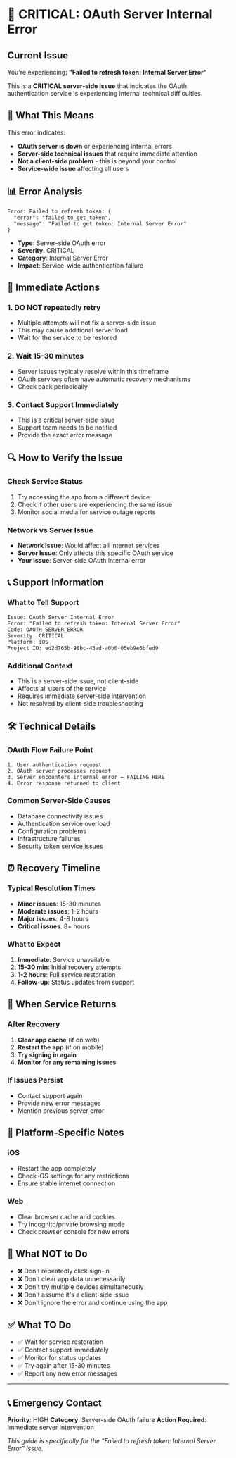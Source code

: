 # 🚨 CRITICAL: OAuth Server Internal Error

## **Current Issue**
You're experiencing: **"Failed to refresh token: Internal Server Error"**

This is a **CRITICAL server-side issue** that indicates the OAuth authentication service is experiencing internal technical difficulties.

## 🚨 **What This Means**

This error indicates:
- **OAuth server is down** or experiencing internal errors
- **Server-side technical issues** that require immediate attention
- **Not a client-side problem** - this is beyond your control
- **Service-wide issue** affecting all users

## 📊 **Error Analysis**

```
Error: Failed to refresh token: {
  "error": "failed_to_get_token",
  "message": "Failed to get token: Internal Server Error"
}
```

- **Type**: Server-side OAuth error
- **Severity**: CRITICAL
- **Category**: Internal Server Error
- **Impact**: Service-wide authentication failure

## 🚀 **Immediate Actions**

### **1. DO NOT repeatedly retry**
- Multiple attempts will not fix a server-side issue
- This may cause additional server load
- Wait for the service to be restored

### **2. Wait 15-30 minutes**
- Server issues typically resolve within this timeframe
- OAuth services often have automatic recovery mechanisms
- Check back periodically

### **3. Contact Support Immediately**
- This is a critical server-side issue
- Support team needs to be notified
- Provide the exact error message

## 🔍 **How to Verify the Issue**

### **Check Service Status**
1. Try accessing the app from a different device
2. Check if other users are experiencing the same issue
3. Monitor social media for service outage reports

### **Network vs Server Issue**
- **Network Issue**: Would affect all internet services
- **Server Issue**: Only affects this specific OAuth service
- **Your Issue**: Server-side OAuth internal error

## 📞 **Support Information**

### **What to Tell Support**
```
Issue: OAuth Server Internal Error
Error: "Failed to refresh token: Internal Server Error"
Code: OAUTH_SERVER_ERROR
Severity: CRITICAL
Platform: iOS
Project ID: ed2d765b-98bc-43ad-a0b0-05eb9e6bfed9
```

### **Additional Context**
- This is a server-side issue, not client-side
- Affects all users of the service
- Requires immediate server-side intervention
- Not resolved by client-side troubleshooting

## 🛠️ **Technical Details**

### **OAuth Flow Failure Point**
```
1. User authentication request
2. OAuth server processes request
3. Server encounters internal error ← FAILING HERE
4. Error response returned to client
```

### **Common Server-Side Causes**
- Database connectivity issues
- Authentication service overload
- Configuration problems
- Infrastructure failures
- Security token service issues

## ⏰ **Recovery Timeline**

### **Typical Resolution Times**
- **Minor issues**: 15-30 minutes
- **Moderate issues**: 1-2 hours
- **Major issues**: 4-8 hours
- **Critical issues**: 8+ hours

### **What to Expect**
1. **Immediate**: Service unavailable
2. **15-30 min**: Initial recovery attempts
3. **1-2 hours**: Full service restoration
4. **Follow-up**: Status updates from support

## 🔄 **When Service Returns**

### **After Recovery**
1. **Clear app cache** (if on web)
2. **Restart the app** (if on mobile)
3. **Try signing in again**
4. **Monitor for any remaining issues**

### **If Issues Persist**
- Contact support again
- Provide new error messages
- Mention previous server error

## 📱 **Platform-Specific Notes**

### **iOS**
- Restart the app completely
- Check iOS settings for any restrictions
- Ensure stable internet connection

### **Web**
- Clear browser cache and cookies
- Try incognito/private browsing mode
- Check browser console for new errors

## 🚫 **What NOT to Do**

- ❌ Don't repeatedly click sign-in
- ❌ Don't clear app data unnecessarily
- ❌ Don't try multiple devices simultaneously
- ❌ Don't assume it's a client-side issue
- ❌ Don't ignore the error and continue using the app

## ✅ **What TO Do**

- ✅ Wait for service restoration
- ✅ Contact support immediately
- ✅ Monitor for status updates
- ✅ Try again after 15-30 minutes
- ✅ Report any new error messages

---

## 📞 **Emergency Contact**

**Priority**: HIGH
**Category**: Server-side OAuth failure
**Action Required**: Immediate server intervention

*This guide is specifically for the "Failed to refresh token: Internal Server Error" issue.* 